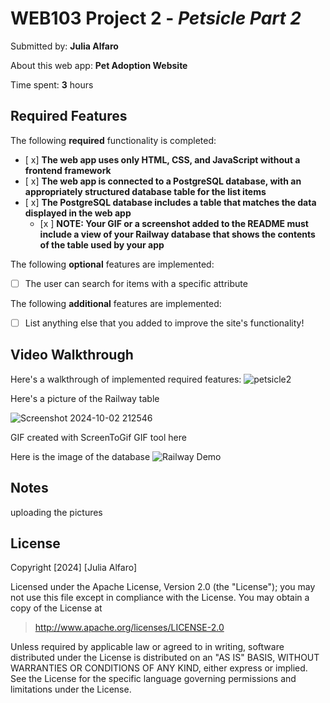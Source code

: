 # WEB103 Project 2 - *Petsicle Part 2*

Submitted by: **Julia Alfaro**

About this web app: **Pet Adoption Website**

Time spent: **3** hours

## Required Features

The following **required** functionality is completed:

<!-- Make sure to check off completed functionality below -->
- [ x] **The web app uses only HTML, CSS, and JavaScript without a frontend framework**
- [ x] **The web app is connected to a PostgreSQL database, with an appropriately structured database table for the list items**
- [ x] **The PostgreSQL database includes a table that matches the data displayed in the web app**
  - [x ] **NOTE: Your GIF or a screenshot added to the README must include a view of your Railway database that shows the contents of the table used by your app**

The following **optional** features are implemented:

- [ ] The user can search for items with a specific attribute

The following **additional** features are implemented:

- [ ] List anything else that you added to improve the site's functionality!

## Video Walkthrough

Here's a walkthrough of implemented required features:
![petsicle2](https://github.com/user-attachments/assets/e722de2b-057c-4128-9043-47d7ecb66741)

Here's a picture of the Railway table

![Screenshot 2024-10-02 212546](https://github.com/user-attachments/assets/f3bea31e-981d-4a92-b978-b5ac1f164aa2)


<!-- Replace this with whatever GIF tool you used! -->
GIF created with ScreenToGif GIF tool here
<!-- Recommended tools:
[Kap](https://getkap.co/) for macOS
[ScreenToGif](https://www.screentogif.com/) for Windows
[peek](https://github.com/phw/peek) for Linux. -->


Here is the image of the database
<img src='https://i.imgur.com/xMVWTBW.png
' title='Railway demo' width='' alt='Railway Demo' />

## Notes

uploading the pictures
## License

Copyright [2024] [Julia Alfaro]

Licensed under the Apache License, Version 2.0 (the "License"); you may not use this file except in compliance with the License. You may obtain a copy of the License at

> http://www.apache.org/licenses/LICENSE-2.0

Unless required by applicable law or agreed to in writing, software distributed under the License is distributed on an "AS IS" BASIS, WITHOUT WARRANTIES OR CONDITIONS OF ANY KIND, either express or implied. See the License for the specific language governing permissions and limitations under the License.
